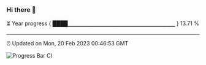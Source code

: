 ### Hi there 👋

⏳ Year progress { ████▁▁▁▁▁▁▁▁▁▁▁▁▁▁▁▁▁▁▁▁▁▁▁▁▁▁ } 13.71 %

---

⏰ Updated on Mon, 20 Feb 2023 00:46:53 GMT

![Progress Bar CI](https://github.com/Shyam-Makwana/GitHub-Actions-Demo/workflows/Progress%20Bar%20CI/badge.svg)
